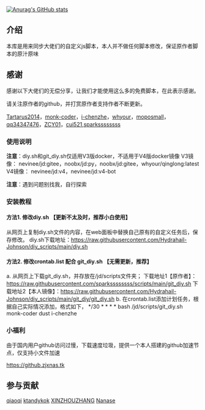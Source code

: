  [![Anurag's GitHub stats](https://github-readme-stats.vercel.app/api?username=Hydrahail-Johnson&show_icons=true)](https://github.com/anuraghazra/github-readme-stats)

## 介绍
本库是用来同步大佬们的自定义js脚本，本人并不做任何脚本修改，保证原作者脚本的原汁原味  

##  感谢

感谢以下大佬们的无偿分享，让我们才能使用这么多的免费脚本，在此表示感谢。

请关注原作者的github，并打赏原作者支持作者不断更新。

[Tartarus2014](https://github.com/Tartarus2014/)，[monk-coder](https://github.com/monk-coder/)，[i-chenzhe](https://github.com/monk-coder/dust/tree/dust/i-chenzhe/)，[whyour](https://github.com/whyour/)，[moposmall](https://github.com/moposmall/)，[qq34347476](https://github.com/qq34347476/)，[ZCY01](https://github.com/ZCY01/)，[cui521](https://github.com/cui521/),[sparkssssssss](https://github.com/sparkssssssss/)

### 使用说明

**注意**：diy.sh和git_diy.sh仅适用V3版docker，不适用于V4版docker镜像
V3镜像：
nevinee/jd:gitee，noobx/jd:py，noobx/jd:gitee，whyour/qinglong:latest
V4镜像：
nevinee/jd:v4，nevinee/jd:v4-bot

**注意**：遇到问题别找我，自行探索

### 安装教程
#### 方法1. 修改diy.sh 【更新不太及时，推荐小白使用】
从网页上复制diy.sh文件的内容，在web面板中替换自己原有的自定义任务后，保存修改。
diy.sh下载地址：https://raw.githubusercontent.com/Hydrahail-Johnson/diy_scripts/main/diy.sh
#### 方法2. 修改crontab.list 配合 git_diy.sh 【无需更新，推荐】
a. 从网页上下载git_diy.sh，并存放在/jd/scripts文件夹；
下载地址1【原作者】：https://raw.githubusercontent.com/sparkssssssss/scripts/main/git_diy.sh
下载地址2【本人镜像】：https://raw.githubusercontent.com/Hydrahail-Johnson/diy_scripts/main/git_diy/git_diy.sh 
b. 在crontab.list添加计划任务，根据自己实际情况添加，格式如下，
*/30 * * * *  bash /jd/scripts/git_diy.sh monk-coder dust i-chenzhe

### 小福利
由于国内用户github访问过慢，下载速度垃圾，提供一个本人搭建的github加速节点，仅支持小文件加速  

https://github.zjxnas.tk

## 参与贡献

[qiaoqi](https://github.com/qiao112)
[ktandykok](https://github.com/ktandykok)
[XINZHOUZHANG](https://github.com/XINZHOUZHANG)
[Nanase](https://github.com/jsyzdej)
